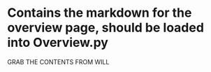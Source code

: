 # Contains the markdown for the overview page, should be loaded into Overview.py

GRAB THE CONTENTS FROM WILL